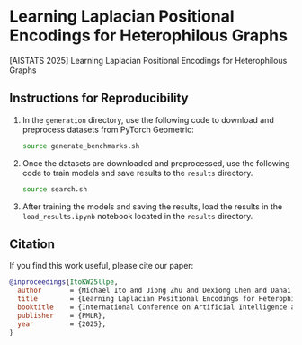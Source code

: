 # Learning Laplacian Positional Encodings for Heterophilous Graphs
[AISTATS 2025] Learning Laplacian Positional Encodings for Heterophilous Graphs

## Instructions for Reproducibility
1. In the `generation` directory, use the following code to download and preprocess datasets from PyTorch Geometric:
   ```bash
   source generate_benchmarks.sh
   ```
2. Once the datasets are downloaded and preprocessed, use the following code to train models and save results to the `results` directory.
   ```bash
   source search.sh
   ```
3. After training the models and saving the results, load the results in the `load_results.ipynb` notebook located in the `results` directory.

## Citation

If you find this work useful, please cite our paper:

```bibtex
@inproceedings{ItoKW25llpe,
  author       = {Michael Ito and Jiong Zhu and Dexiong Chen and Danai Koutra and Jenna Wiens},
  title        = {Learning Laplacian Positional Encodings for Heterophilous Graphs},
  booktitle    = {International Conference on Artificial Intelligence and Statistics},
  publisher    = {PMLR},
  year         = {2025},
}
```
